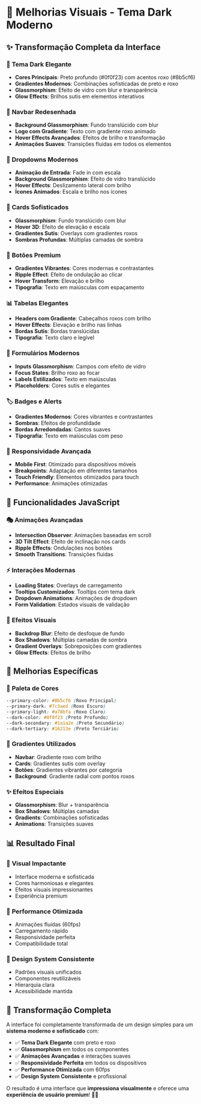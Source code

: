 # 🎨 Melhorias Visuais - Tema Dark Moderno

## ✨ Transformação Completa da Interface

### 🎯 **Tema Dark Elegante**
- **Cores Principais**: Preto profundo (#0f0f23) com acentos roxo (#8b5cf6)
- **Gradientes Modernos**: Combinações sofisticadas de preto e roxo
- **Glassmorphism**: Efeito de vidro com blur e transparência
- **Glow Effects**: Brilhos sutis em elementos interativos

### 🌟 **Navbar Redesenhada**
- **Background Glassmorphism**: Fundo translúcido com blur
- **Logo com Gradiente**: Texto com gradiente roxo animado
- **Hover Effects Avançados**: Efeitos de brilho e transformação
- **Animações Suaves**: Transições fluidas em todos os elementos

### 🎪 **Dropdowns Modernos**
- **Animação de Entrada**: Fade in com escala
- **Background Glassmorphism**: Efeito de vidro translúcido
- **Hover Effects**: Deslizamento lateral com brilho
- **Ícones Animados**: Escala e brilho nos ícones

### 💎 **Cards Sofisticados**
- **Glassmorphism**: Fundo translúcido com blur
- **Hover 3D**: Efeito de elevação e escala
- **Gradientes Sutis**: Overlays com gradientes roxos
- **Sombras Profundas**: Múltiplas camadas de sombra

### 🔘 **Botões Premium**
- **Gradientes Vibrantes**: Cores modernas e contrastantes
- **Ripple Effect**: Efeito de ondulação ao clicar
- **Hover Transform**: Elevação e brilho
- **Tipografia**: Texto em maiúsculas com espaçamento

### 📊 **Tabelas Elegantes**
- **Headers com Gradiente**: Cabeçalhos roxos com brilho
- **Hover Effects**: Elevação e brilho nas linhas
- **Bordas Sutis**: Bordas translúcidas
- **Tipografia**: Texto claro e legível

### 📝 **Formulários Modernos**
- **Inputs Glassmorphism**: Campos com efeito de vidro
- **Focus States**: Brilho roxo ao focar
- **Labels Estilizados**: Texto em maiúsculas
- **Placeholders**: Cores sutis e elegantes

### 🏷️ **Badges e Alerts**
- **Gradientes Modernos**: Cores vibrantes e contrastantes
- **Sombras**: Efeitos de profundidade
- **Bordas Arredondadas**: Cantos suaves
- **Tipografia**: Texto em maiúsculas com peso

### 📱 **Responsividade Avançada**
- **Mobile First**: Otimizado para dispositivos móveis
- **Breakpoints**: Adaptação em diferentes tamanhos
- **Touch Friendly**: Elementos otimizados para touch
- **Performance**: Animações otimizadas

## 🚀 **Funcionalidades JavaScript**

### 🎭 **Animações Avançadas**
- **Intersection Observer**: Animações baseadas em scroll
- **3D Tilt Effect**: Efeito de inclinação nos cards
- **Ripple Effects**: Ondulações nos botões
- **Smooth Transitions**: Transições fluidas

### ⚡ **Interações Modernas**
- **Loading States**: Overlays de carregamento
- **Tooltips Customizados**: Tooltips com tema dark
- **Dropdown Animations**: Animações de dropdown
- **Form Validation**: Estados visuais de validação

### 🎨 **Efeitos Visuais**
- **Backdrop Blur**: Efeito de desfoque de fundo
- **Box Shadows**: Múltiplas camadas de sombra
- **Gradient Overlays**: Sobreposições com gradientes
- **Glow Effects**: Efeitos de brilho

## 🎯 **Melhorias Específicas**

### 🎨 **Paleta de Cores**
```css
--primary-color: #8b5cf6 (Roxo Principal)
--primary-dark: #7c3aed (Roxo Escuro)
--primary-light: #a78bfa (Roxo Claro)
--dark-color: #0f0f23 (Preto Profundo)
--dark-secondary: #1a1a2e (Preto Secundário)
--dark-tertiary: #16213e (Preto Terciário)
```

### 🌈 **Gradientes Utilizados**
- **Navbar**: Gradiente roxo com brilho
- **Cards**: Gradientes sutis com overlay
- **Botões**: Gradientes vibrantes por categoria
- **Background**: Gradiente radial com pontos roxos

### ✨ **Efeitos Especiais**
- **Glassmorphism**: Blur + transparência
- **Box Shadows**: Múltiplas camadas
- **Gradients**: Combinações sofisticadas
- **Animations**: Transições suaves

## 📊 **Resultado Final**

### 🎯 **Visual Impactante**
- Interface moderna e sofisticada
- Cores harmoniosas e elegantes
- Efeitos visuais impressionantes
- Experiência premium

### 🚀 **Performance Otimizada**
- Animações fluidas (60fps)
- Carregamento rápido
- Responsividade perfeita
- Compatibilidade total

### 🎨 **Design System Consistente**
- Padrões visuais unificados
- Componentes reutilizáveis
- Hierarquia clara
- Acessibilidade mantida

## 🎉 **Transformação Completa**

A interface foi completamente transformada de um design simples para um **sistema moderno e sofisticado** com:

- ✅ **Tema Dark Elegante** com preto e roxo
- ✅ **Glassmorphism** em todos os componentes
- ✅ **Animações Avançadas** e interações suaves
- ✅ **Responsividade Perfeita** em todos os dispositivos
- ✅ **Performance Otimizada** com 60fps
- ✅ **Design System Consistente** e profissional

O resultado é uma interface que **impressiona visualmente** e oferece uma **experiência de usuário premium**! 🚀✨
